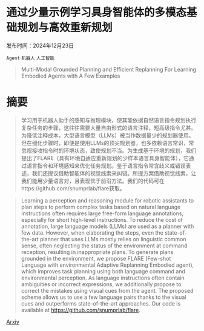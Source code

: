 # 通过少量示例学习具身智能体的多模态基础规划与高效重新规划

发布时间：2024年12月23日

`Agent` `机器人` `人工智能`

> Multi-Modal Grounded Planning and Efficient Replanning For Learning Embodied Agents with A Few Examples

# 摘要

> 学习用于机器人助手的感知与推理模块，使其能依据自然语言指令规划执行复杂任务的步骤，这往往需要大量自由形式的语言注释，短高级指令尤甚。为降低注释成本，大型语言模型（LLMs）被当作数据量少的规划器使用。但在细化步骤时，即便是使用LLMs的顶尖规划器，也多依赖语言常识，常忽视接收指令时的环境状态，致使规划不当。为生成基于环境的规划，我们提出了FLARE（具有环境自适应重新规划的少样本语言具身智能体），它通过语言指令和环境感知来优化任务规划。鉴于语言指令常含歧义或错误表述，我们还提议借助智能体的视觉线索来纠错。所提方案借助视觉线索，让我们能用少量语言对，且表现优于前沿方法。我们的代码可在https://github.com/snumprlab/flare获取。

> Learning a perception and reasoning module for robotic assistants to plan steps to perform complex tasks based on natural language instructions often requires large free-form language annotations, especially for short high-level instructions. To reduce the cost of annotation, large language models (LLMs) are used as a planner with few data. However, when elaborating the steps, even the state-of-the-art planner that uses LLMs mostly relies on linguistic common sense, often neglecting the status of the environment at command reception, resulting in inappropriate plans. To generate plans grounded in the environment, we propose FLARE (Few-shot Language with environmental Adaptive Replanning Embodied agent), which improves task planning using both language command and environmental perception. As language instructions often contain ambiguities or incorrect expressions, we additionally propose to correct the mistakes using visual cues from the agent. The proposed scheme allows us to use a few language pairs thanks to the visual cues and outperforms state-of-the-art approaches. Our code is available at https://github.com/snumprlab/flare.

[Arxiv](https://arxiv.org/abs/2412.17288)